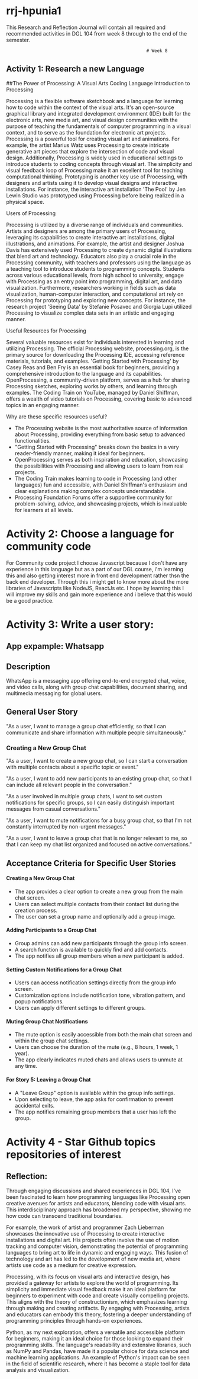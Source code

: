 # rrj-hpunia1
This Research and Reflection Journal will contain all required and recommended activities in DGL 104 from week 8 through to the end of the semester.

                                                         # Week 8                                                          
 ## Activity 1: Research a new Language

 ##The Power of Processing: A Visual Arts Coding Language
 Introduction to Processing

Processing is a flexible software sketchbook and a language for learning how to code within the context of the visual arts. It's an open-source graphical library and integrated development environment (IDE) built for the electronic arts, new media art, and visual design communities with the purpose of teaching the fundamentals of computer programming in a visual context, and to serve as the foundation for electronic art projects. Processing is a powerful tool for creating visual art and animations. For example, the artist Marius Watz uses Processing to create intricate generative art pieces that explore the intersection of code and visual design. Additionally, Processing is widely used in educational settings to introduce students to coding concepts through visual art. The simplicity and visual feedback loop of Processing make it an excellent tool for teaching computational thinking. Prototyping is another key use of Processing, with designers and artists using it to develop visual designs and interactive installations. For instance, the interactive art installation 'The Pool' by Jen Lewin Studio was prototyped using Processing before being realized in a physical space.

Users of Processing

Processing is utilized by a diverse range of individuals and communities. Artists and designers are among the primary users of Processing, leveraging its capabilities to create interactive art installations, digital illustrations, and animations. For example, the artist and designer Joshua Davis has extensively used Processing to create dynamic digital illustrations that blend art and technology. Educators also play a crucial role in the Processing community, with teachers and professors using the language as a teaching tool to introduce students to programming concepts. Students across various educational levels, from high school to university, engage with Processing as an entry point into programming, digital art, and data visualization. Furthermore, researchers working in fields such as data visualization, human-computer interaction, and computational art rely on Processing for prototyping and exploring new concepts. For instance, the research project 'Seeing Data' by Stefanie Posavec and Giorgia Lupi utilized Processing to visualize complex data sets in an artistic and engaging manner.

Useful Resources for Processing

Several valuable resources exist for individuals interested in learning and utilizing Processing. The official Processing website, processing.org, is the primary source for downloading the Processing IDE, accessing reference materials, tutorials, and examples. 'Getting Started with Processing' by Casey Reas and Ben Fry is an essential book for beginners, providing a comprehensive introduction to the language and its capabilities. OpenProcessing, a community-driven platform, serves as a hub for sharing Processing sketches, exploring works by others, and learning through examples. The Coding Train on YouTube, managed by Daniel Shiffman, offers a wealth of video tutorials on Processing, covering basic to advanced topics in an engaging manner.

Why are these specific resources useful?

* The Processing website is the most authoritative source of information about Processing, providing everything from basic setup to advanced functionalities.
* "Getting Started with Processing" breaks down the basics in a very reader-friendly manner, making it ideal for beginners.
* OpenProcessing serves as both inspiration and education, showcasing the possibilities with Processing and allowing users to learn from real projects.
* The Coding Train makes learning to code in Processing (and other languages) fun and accessible, with Daniel Shiffman's enthusiasm and clear explanations making complex concepts understandable.
* Processing Foundation Forums offer a supportive community for problem-solving, advice, and showcasing projects, which is invaluable for learners at all levels.


# Activity 2: Choose a language for community code

For Community code project I choose Javascript because I don't have any experience in this language but as a part of our DGL course, i'm learning this and also getting interest more in front end development rather thsn the back end developer. Through this i might get to know more about the more libraries of Javascripts like NodeJS, ReactJs etc. I hope by learning this I will improve my skills and gain more experience and i believe that this would be a good practice.


# Activity 3: Write a user story:

## App expample: Whatsapp

## Description

WhatsApp is a messaging app offering end-to-end encrypted chat, voice, and video calls, along with group chat capabilities, document sharing, and multimedia messaging for global users.

## General User Story
"As a user, I want to manage a group chat efficiently, so that I can communicate and share information with multiple people simultaneously."

### Creating a New Group Chat

"As a user, I want to create a new group chat, so I can start a conversation with multiple contacts about a specific topic or event."

"As a user, I want to add new participants to an existing group chat, so that I can include all relevant people in the conversation."

"As a user involved in multiple group chats, I want to set custom notifications for specific groups, so I can easily distinguish important messages from casual conversations."

"As a user, I want to mute notifications for a busy group chat, so that I'm not constantly interrupted by non-urgent messages."

"As a user, I want to leave a group chat that is no longer relevant to me, so that I can keep my chat list organized and focused on active conversations."

## Acceptance Criteria for Specific User Stories

#### Creating a New Group Chat
* The app provides a clear option to create a new group from the main chat screen.
* Users can select multiple contacts from their contact list during the creation process.
* The user can set a group name and optionally add a group image.
  
#### Adding Participants to a Group Chat

* Group admins can add new participants through the group info screen.
* A search function is available to quickly find and add contacts.
* The app notifies all group members when a new participant is added.

#### Setting Custom Notifications for a Group Chat
* Users can access notification settings directly from the group info screen.
* Customization options include notification tone, vibration pattern, and popup notifications.
* Users can apply different settings to different groups.

#### Muting Group Chat Notifications
* The mute option is easily accessible from both the main chat screen and within the group chat settings.
* Users can choose the duration of the mute (e.g., 8 hours, 1 week, 1 year).
* The app clearly indicates muted chats and allows users to unmute at any time.

#### For Story 5: Leaving a Group Chat
* A "Leave Group" option is available within the group info settings.
* Upon selecting to leave, the app asks for confirmation to prevent accidental exits.
* The app notifies remaining group members that a user has left the group.

# Activity 4 - Star Github topics repositories of interest

## Reflection:

Through engaging discussions and shared experiences in DGL 104, I've been fascinated to learn how programming languages like Processing open creative avenues for artists and educators, blending code with visual arts. This interdisciplinary approach has broadened my perspective, showing me how code can transcend traditional boundaries.

For example, the work of artist and programmer Zach Lieberman showcases the innovative use of Processing to create interactive installations and digital art. His projects often involve the use of motion tracking and computer vision, demonstrating the potential of programming languages to bring art to life in dynamic and engaging ways. This fusion of technology and art has led to the development of new media art, where artists use code as a medium for creative expression.

Processing, with its focus on visual arts and interactive design, has provided a gateway for artists to explore the world of programming. Its simplicity and immediate visual feedback make it an ideal platform for beginners to experiment with code and create visually compelling projects. This aligns with the theory of constructionism, which emphasizes learning through making and creating artifacts. By engaging with Processing, artists and educators can embody this theory, fostering a deeper understanding of programming principles through hands-on experiences.

Python, as my next exploration, offers a versatile and accessible platform for beginners, making it an ideal choice for those looking to expand their programming skills. The language's readability and extensive libraries, such as NumPy and Pandas, have made it a popular choice for data science and machine learning applications. An example of Python's impact can be seen in the field of scientific research, where it has become a staple tool for data analysis and visualization.

